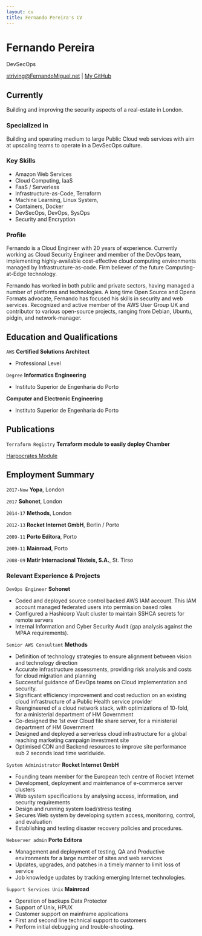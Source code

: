 ```yaml
---
layout: cv
title: Fernando Pereira's CV
---
```

# Fernando Pereira
DevSecOps

<div id="webaddress">
<a href="striving@FernandoMiguel.net">striving@FernandoMiguel.net</a>
| <a href="https://github.com/FernandoMiguel/">My GitHub</a>
</div>


## Currently

Building and improving the security aspects of a real-estate in London.

### Specialized in

Building and operating medium to large Public Cloud web services with aim at upscaling teams to operate in a DevSecOps culture.

### Key Skills

* Amazon Web Services
* Cloud Computing, IaaS
* FaaS / Serverless
* Infrastructure-as-Code, Terraform
* Machine Learning, Linux System,
* Containers, Docker
* DevSecOps, DevOps, SysOps
* Security and Encryption


### Profile

Fernando is a Cloud Engineer with 20 years of experience. Currently working as Cloud Security Engineer and member of the DevOps team, implementing highly-available cost-effective cloud computing environments managed by Infrastructure-as-code. Firm believer of the future Computing-at-Edge technology.

Fernando has worked in both public and private sectors, having managed a number of platforms and technologies. A long time Open Source and Opens Formats advocate, Fernando has focused his skills in security and web services. Recognized and active member of the AWS User Group UK and contributor to various open-source projects, ranging from Debian, Ubuntu, pidgin, and network-manager.

## Education and Qualifications

`AWS`
__Certified Solutions Architect__
* Professional Level

`Degree`
__Informatics Engineering__
* Instituto Superior de Engenharia do Porto

__Computer and Electronic Engineering__
* Instituto Superior de Engenharia do Porto



## Publications

`Terraform Registry`
__Terraform module to easily deploy Chamber__

[Harpocrates Module](https://github.com/yopaproperty/terraform-AWS-Harpocrates)


## Employment Summary

 `2017-Now`
__Yopa__, London

 `2017`
__Sohonet__, London

 `2014-17`
__Methods__, London

`2012-13`
__Rocket Internet GmbH__, Berlin / Porto

`2009-11`
__Porto Editora__, Porto

`2009-11`
__Mainroad__, Porto

`2008-09`
__Matir Internacional Têxteis, S.A.__, St. Tirso


### Relevant Experience & Projects



`DevOps Engineer`
__Sohonet__
- Coded and deployed source control backed AWS IAM account. This IAM account managed federated users into permission based roles
- Configured a Hashicorp Vault cluster to maintain SSHCA secrets for remote servers
- Internal Information and Cyber Security Audit (gap analysis against the MPAA requirements).

`Senior AWS Consultant`
__Methods__
- Definition of technology strategies to ensure alignment between vision and technology direction
- Accurate infrastructure assessments, providing risk analysis and costs for cloud migration and planning
- Successful guidance of DevOps teams on Cloud implementation and security.
- Significant efficiency improvement and cost reduction on an existing cloud infrastructure of a Public Health service provider
- Reengineered of a cloud network stack, with optimizations of 10-fold, for a ministerial department of HM Government
- Co-designed the 1st ever Cloud file share server, for a ministerial department of HM Government
- Designed and deployed a serverless cloud infrastructure for a global reaching marketing campaign investment site
- Optimised CDN and Backend resources to improve site performance sub 2 seconds load time worldwide.

`System Administrator`
__Rocket Internet GmbH__
- Founding team member for the European tech centre of Rocket Internet
- Development, deployment and maintenance of e-commerce server clusters
- Web system specifications by analysing access, information, and security requirements
- Design and running system load/stress testing
- Secures Web system by developing system access, monitoring, control, and evaluation
- Establishing and testing disaster recovery policies and procedures.

`Webserver admin`
__Porto Editora__
- Management and deployment of testing, QA and Productive environments for a large number of sites and web services
- Updates, upgrades, and patches in a timely manner to limit loss of service
- Job knowledge updates by tracking emerging Internet technologies.

`Support Services Unix`
__Mainroad__
- Operation of backups Data Protector
- Support of Unix, HPUX
- Customer support on mainframe applications
- First and second line technical support to customers
- Perform initial debugging and trouble-shooting.


<!-- ### Footer

Last updated: May 2019 -->

